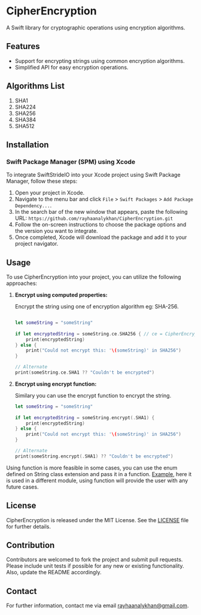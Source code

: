 # CipherEncryption

A Swift library for cryptographic operations using encryption algorithms.

## Features

- Support for encrypting strings using common encryption algorithms.
- Simplified API for easy encryption operations.

## Algorithms List
1. SHA1
2. SHA224
3. SHA256
4. SHA384
5. SHA512

## Installation

### Swift Package Manager (SPM) using Xcode

To integrate SwiftStrideIO into your Xcode project using Swift Package Manager, follow these steps:

1. Open your project in Xcode.
2. Navigate to the menu bar and click `File` > `Swift Packages` > `Add Package Dependency...`.
3. In the search bar of the new window that appears, paste the following URL: `https://github.com/rayhaanalykhan/CipherEncryption.git`
4. Follow the on-screen instructions to choose the package options and the version you want to integrate.
5. Once completed, Xcode will download the package and add it to your project navigator.

## Usage

To use CipherEncryption into your project, you can utilize the following approaches:

1. **Encrypt using computed properties:**

    Encrypt the string using one of encryption algorithm eg: SHA-256.

    ```swift
    
    let someString = "someString"
        
    if let encryptedString = someString.ce.SHA256 { // ce = CipherEncryption
        print(encryptedString)    
    } else {
        print("Could not encrypt this: '\(someString)' in SHA256")
    }
    ```
    ```swift
    // Alternate
    print(someString.ce.SHA1 ?? "Couldn't be encrypted")
    ```

2. **Encrypt using encrypt function:**

    Similary you can use the encrypt function to encrypt the string.
   
    ```swift
    let someString = "someString"
        
    if let encryptedString = someString.encrypt(.SHA1) {
        print(encryptedString)  
    } else {
        print("Could not encrypt this: '\(someString)' in SHA256")
    }
    ```
    ```swift
    // Alternate
    print(someString.encrypt(.SHA1) ?? "Couldn't be encrypted")
    ```

Using function is more feasible in some cases, you can use the enum defined on String class extension and pass it in a function.
[Example](https://github.com/rayhaanalykhan/SwiftStrideIO/blob/main/Sources/SwiftStrideIO/SwiftStrideIO.swift), here it is used in a different module, using function will provide the user with any future cases.     


## License

CipherEncryption is released under the MIT License. See the [LICENSE](https://github.com/rayhaanalykhan/CipherEncryption/blob/main/LICENSE.md) file for further details.

## Contribution

Contributors are welcomed to fork the project and submit pull requests. Please include unit tests if possible for any new or existing functionality. Also, update the README accordingly.

## Contact

For further information, contact me via email [rayhaanalykhan@gmail.com](mailto:rayhaanalykhan@gmail.com).
